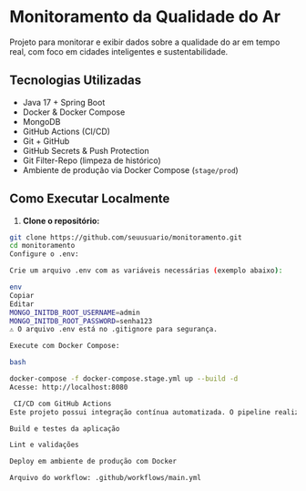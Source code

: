 # Monitoramento da Qualidade do Ar

Projeto para monitorar e exibir dados sobre a qualidade do ar em tempo real, com foco em cidades inteligentes e sustentabilidade.

## Tecnologias Utilizadas

- Java 17 + Spring Boot
- Docker & Docker Compose
- MongoDB
- GitHub Actions (CI/CD)
- Git + GitHub
- GitHub Secrets & Push Protection
- Git Filter-Repo (limpeza de histórico)
- Ambiente de produção via Docker Compose (`stage/prod`)

## Como Executar Localmente

1. **Clone o repositório:**

```bash
git clone https://github.com/seuusuario/monitoramento.git
cd monitoramento
Configure o .env:

Crie um arquivo .env com as variáveis necessárias (exemplo abaixo):

env
Copiar
Editar
MONGO_INITDB_ROOT_USERNAME=admin
MONGO_INITDB_ROOT_PASSWORD=senha123
⚠️ O arquivo .env está no .gitignore para segurança.

Execute com Docker Compose:

bash

docker-compose -f docker-compose.stage.yml up --build -d
Acesse: http://localhost:8080

 CI/CD com GitHub Actions
Este projeto possui integração contínua automatizada. O pipeline realiza:

Build e testes da aplicação

Lint e validações

Deploy em ambiente de produção com Docker 

Arquivo do workflow: .github/workflows/main.yml
